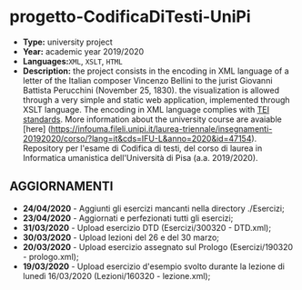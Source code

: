 # progetto-CodificaDiTesti-UniPi
* __Type:__ university project
* __Year:__ academic year 2019/2020
* __Languages:__`XML`, `XSLT`, `HTML`
* __Description:__ the project consists in the encoding in XML language of a letter of the Italian composer Vincenzo Bellini to the jurist Giovanni Battista Perucchini (November 25, 1830). the visualization is allowed through a very simple and static web application, implemented through XSLT language. The encoding in XML language complies with [TEI standards](https://tei-c.org/). More information about the university course are avaiable [here] (https://infouma.fileli.unipi.it/laurea-triennale/insegnamenti-20192020/corso/?lang=it&cds=IFU-L&anno=2020&id=47154).
Repository per l'esame di Codifica di testi, del corso di laurea in Informatica umanistica dell'Università di Pisa (a.a. 2019/2020).

## AGGIORNAMENTI

* __24/04/2020__ - Aggiunti gli esercizi mancanti nella directory ./Esercizi;
* __23/04/2020__ - Aggiornati e perfezionati tutti gli esercizi;
* __31/03/2020__ - Upload esercizio DTD (Esercizi/300320 - DTD.xml);
* __30/03/2020__ - Upload lezioni del 26 e del 30 marzo;
* __20/03/2020__ - Upload esercizio assegnato sul Prologo (Esercizi/190320 - prologo.xml); 
* __19/03/2020__ - Upload esercizio d'esempio svolto durante la lezione di lunedì 16/03/2020 (Lezioni/160320 - lezione.xml);
